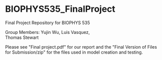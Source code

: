 # BIOPHYS535_FinalProject
Final Project Repository for BIOPHYS 535

Group Members:
Yujin Wu, 
Luis Vasquez,  
Thomas Stewart

Please see "Final project.pdf" for our report and the "Final Version of Files for Submission/zip" for the files used in model creation and testing.
